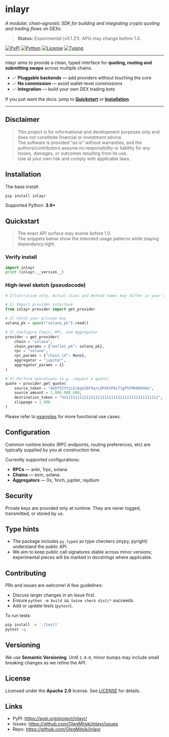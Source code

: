 # inlayr

_A modular, chain‑agnostic SDK for building and integrating crypto quoting and trading flows on DEXs._

> **Status:** Experimental (v0.1.21). APIs may change before 1.0.

[![PyPI](https://img.shields.io/pypi/v/inlayr.svg)](https://pypi.org/project/inlayr/)
[![Python](https://img.shields.io/pypi/pyversions/inlayr.svg)](https://pypi.org/project/inlayr/)
[![License](https://img.shields.io/badge/license-Apache--2.0-blue.svg)](./LICENSE)
[![Typing](https://img.shields.io/badge/typing-PEP%20661%20%7C%20py.typed-success)](#type-hints)

---

inlayr aims to provide a clean, typed interface for **quoting, routing and submitting swaps** across multiple chains.

- ✅ **Pluggable backends** — add providers without touching the core
- ✅ **No commission** — avoid wallet-level commissions
- ✅ **Integration** — build your own DEX trading bots

If you just want the docs: jump to **[Quickstart](#quickstart)** or **[Installation](#installation)**.

---

## Disclaimer

> This project is for informational and development purposes only and does not constitute financial or investment advice.  
> The software is provided “as is” without warranties, and the authors/contributors assume no responsibility or liability for any losses, damages, or outcomes resulting from its use.  
> Use at your own risk and comply with applicable laws.

## Installation

The base install:

```bash
pip install inlayr
```

Supported Python: **3.9+**

## Quickstart

> The exact API surface may evolve before 1.0.  
> The snippets below show the intended usage patterns while staying dependency‑light.

### Verify install

```python
import inlayr
print (inlayr.__version__)
```

### High‑level sketch (pseudocode)

```python
# Illustrative only. Actual class and method names may differ in your version.

# 1) Import provider interface
from inlayr.provider import get_provider

# 2) Fetch your private key
solana_pk = open(r"solana_pk").read()

# 3) Configure Chain, RPC, and Aggregator
provider = get_provider(
	chain = "solana",
	chain_params = {"wallet_pk": solana_pk},
	rpc = "solana",
	rpc_params = {"chain_id": None},
	aggregator = "jupiter",
	aggregator_params = {}
)

# 4) Perform operations (e.g. request a quote)
quote = provider.get_quote(
	source_token = "4eDf52YYzL6i6gbZ6FXqrLUPXbtP61f1gPSFM66M4XHe",
	source_amount = 1_000_000_000,
	destination_token = "So11111111111111111111111111111111111111112",
	slippage = 1_000
)
```

Please refer to [examples](https://github.com/OlegMitsik/inlayr/tree/main/examples) for more functional use cases.

## Configuration

Common runtime knobs (RPC endpoints, routing preferences, etc) are typically supplied by you at construction time.

Currently supported configurations:
- **RPCs** — ankr, 1rpc, solana
- **Chains** — evm, solana
- **Aggregators** — 0x, 1inch, jupiter, raydium

## Security

Private keys are provided only at runtime. They are never logged, transmitted, or stored by us.

## Type hints

- The package includes `py.typed` so type checkers (mypy, pyright) understand the public API.
- We aim to keep public call signatures stable across minor versions; experimental pieces will be marked in docstrings where applicable.

## Contributing

PRs and issues are welcome! A few guidelines:
- Discuss larger changes in an issue first.
- Ensure `python -m build && twine check dist/*` succeeds.
- Add or update tests (`pytest`).

To run tests:

```bash
pip install -e '.[test]'
pytest -q
```

## Versioning

We use **Semantic Versioning**. Until `1.0.0`, minor bumps may include small breaking changes as we refine the API.

## License

Licensed under the **Apache 2.0** license. See [LICENSE](https://github.com/OlegMitsik/inlayr/blob/main/LICENSE) for details.

## Links

- PyPI: <https://pypi.org/project/inlayr/>
- Issues: <https://github.com/OlegMitsik/inlayr/issues>
- Repo: <https://github.com/OlegMitsik/inlayr>
